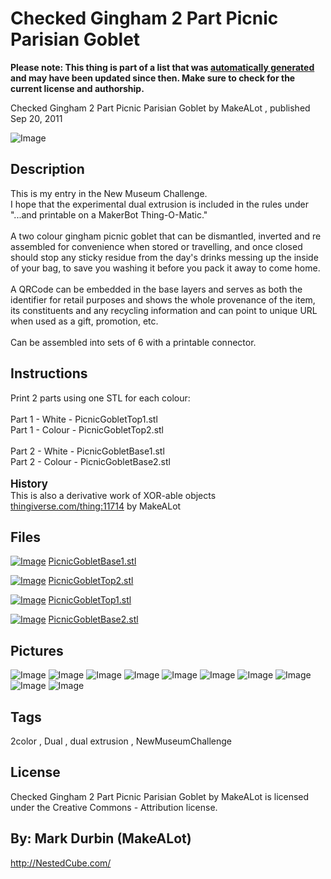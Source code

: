 Checked Gingham 2 Part Picnic Parisian Goblet
===============
**Please note: This thing is part of a list that was [automatically generated](https://github.com/carlosgs/export-things) and may have been updated since then. Make sure to check for the current license and authorship.**  

Checked Gingham 2 Part Picnic Parisian Goblet  by MakeALot , published Sep 20, 2011

![Image](img/G1_display_large_display_large.jpg)

Description
--------
This is my entry in the New Museum Challenge. <br />
I hope that the experimental dual extrusion is included in the rules under "...and printable on a MakerBot Thing-O-Matic."<br />
<br />
A two colour gingham picnic goblet that can be dismantled, inverted and re assembled for convenience when stored or travelling, and once closed should stop any sticky residue from the day's drinks messing up the inside of your bag, to save you washing it before you pack it away to come home.<br />
<br />
A QRCode can be embedded in the base layers and serves as both the identifier for retail purposes and shows the whole provenance of the item, its constituents and any recycling information and can point to unique URL when used as a gift, promotion, etc.<br />
<br />
Can be assembled into sets of 6 with a printable connector.

Instructions
--------
Print 2 parts using one STL for each colour:<br />
<br />
Part 1 - White - PicnicGobletTop1.stl<br />
Part 1 - Colour - PicnicGobletTop2.stl<br />
<br />
Part 2 - White - PicnicGobletBase1.stl<br />
Part 2 - Colour - PicnicGobletBase2.stl<br />
<br />
<big><b>History</b></big><br />
This is also a derivative work of XOR-able objects <a href="http://www.thingiverse.com/thing:11714" target="_blank" rel="nofollow">thingiverse.com/thing:11714</a> by MakeALot<br />

Files
--------
[![Image](img/PicnicGobletBase1_preview_tinycard.jpg)](PicnicGobletBase1.stl)
 [ PicnicGobletBase1.stl](PicnicGobletBase1.stl)  

[![Image](img/PicnicGobletTop2_preview_tinycard.jpg)](PicnicGobletTop2.stl)
 [ PicnicGobletTop2.stl](PicnicGobletTop2.stl)  

[![Image](img/PicnicGobletTop1_preview_tinycard.jpg)](PicnicGobletTop1.stl)
 [ PicnicGobletTop1.stl](PicnicGobletTop1.stl)  

[![Image](img/PicnicGobletBase2_preview_tinycard.jpg)](PicnicGobletBase2.stl)
 [ PicnicGobletBase2.stl](PicnicGobletBase2.stl)  



Pictures
--------
![Image](img/PicnicGobletTop2_display_large.jpg)
![Image](img/PicnicGobletBase1_display_large.jpg)
![Image](img/PicnicGobletTop1_display_large.jpg)
![Image](img/G2_display_large_display_large.jpg)
![Image](img/G0_display_large_display_large.jpg)
![Image](img/PicnicGobletBase2_display_large.jpg)
![Image](img/GS_display_large_display_large.jpg)
![Image](img/GS2_display_large_display_large.jpg)
![Image](img/QS3_display_large_display_large.jpg)
![Image](img/GS4_display_large_display_large.jpg)


Tags
--------
2color , Dual , dual extrusion , NewMuseumChallenge  

  

License
--------
Checked Gingham 2 Part Picnic Parisian Goblet by MakeALot is licensed under the Creative Commons - Attribution license.  



By: Mark Durbin (MakeALot)
--------
<http://NestedCube.com/>